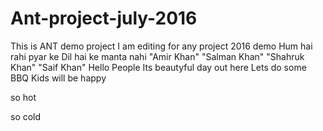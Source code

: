 # Ant-project-july-2016
This is ANT demo project
I am editing for any project 2016 demo
Hum hai rahi pyar ke
Dil hai ke manta nahi
"Amir Khan" "Salman Khan"
"Shahruk Khan" "Saif Khan"
Hello People
Its beautyful day out here
Lets do some BBQ
Kids will be happy

so hot

so cold

